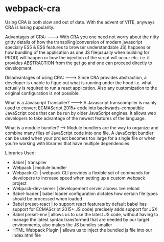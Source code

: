 # webpack-cra


Using CRA is both slow and out of date. With the advent of VITE, anyways CRA is losing pupularity. 

Advantages of CRA:
---> With CRA you one need not worry about the nitty gritty details of how the transpiling(conversion of modern javascript specially ES5 & ES6 features to browser understandable JS)
happens or how bundling of the application as one JS file(usually when building for PROD) will happen or how the injection of the script will occur etc. i.e. it provides
ABSTRACTION from the get go and one can proceed directly to development.

Disadvantages of using CRA:
---> Since CRA provides abstraction, a developer is unable to figue out what is running under the hood i.e. what actually is required to run a react application. Also any customization
to the original configuration is not possible.

What is a Javascript Transpiler?
---> A Javascript transcompiler is mainly used to convert ECMAScript 2015+ code into backwards-compatible JavaScript code that can be run by older JavaScript engines. 
It allows web developers to take advantage of the newest features of the language.

What is a module bundler?
--> Module bundlers are the way to organize and combine many files of JavaScript code into one file. 
A JavaScript bundler can be used when your project becomes too large for a single file or when you're working with libraries that have multiple dependencies.

Libraries Used: 
* Babel | transpiler
* Webpack | module bundler
* Webpack-Cli | webpack CLI provides a flexible set of commands for developers to increase speed when setting up a custom webpack project
* Webpack-dev-server | developement server aloows live reload
* Babel-loader | babel loader configuration dictates how certain file types should be processed when loaded
* Babel preset-react | to support react features(by default babel has support for ECMAScript 2015+ JS code) precisely adds support for JSX
* Babel preset-env | allows us to use the latest JS code, without having to manage the latest syntax transformed that are needed by our target environments, also makes the JS bundles smaller
* HTML Webpack Plugin | allows us to inject the bundled js file into our index.html file
